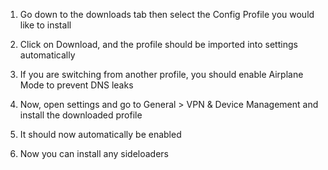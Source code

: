 1. Go down to the downloads tab then select the Config Profile you would like to install

2. Click on Download, and the profile should be imported into settings automatically

3. If you are switching from another profile, you should enable Airplane Mode to prevent DNS leaks

4. Now, open settings and go to General > VPN & Device Management and install the downloaded profile

5. It should now automatically be enabled

6. Now you can install any sideloaders

